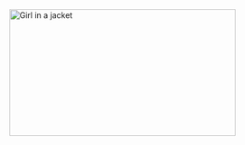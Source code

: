 <img src="https://assets.bwbx.io/images/users/iqjWHBFdfxIU/i7FdQDTJdEAo/v0/-999x-999.gif" alt="Girl in a jacket" width="400" height="225">

<!--
**mv-lab/mv-lab** is a ✨ _special_ ✨ repository because its `README.md` (this file) appears on your GitHub profile.

Here are some ideas to get you started:

- 🔭 I’m currently working on ...
- 🌱 I’m currently learning ...
- 👯 I’m looking to collaborate on ...
- 🤔 I’m looking for help with ...
- 💬 Ask me about ...
- 📫 How to reach me: ...
- 😄 Pronouns: ...
- ⚡ Fun fact: ...
-->
